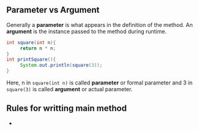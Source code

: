 

## Parameter vs Argument
   Generally a **parameter** is what appears in the definition of the method. An **argument** is the instance passed to the method during runtime.
   ```java
   int square(int n){
        return n * n;
   }
   int printSquare(){
        System.out.println(square(3));
   }
```
   Here, n in ```square(int n)``` is called **parameter** or formal parameter and 3 in ```square(3)``` is called **argument** or actual parameter.
   
   
## Rules for writting main method
  - 
